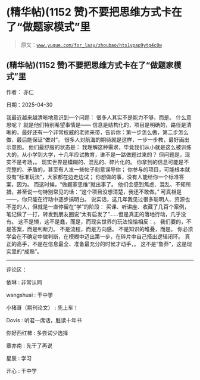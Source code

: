 # (精华帖)(1152 赞)不要把思维方式卡在了“做题家模式”里

> 原文：[`www.yuque.com/for_lazy/zhoubao/hts1ypap9ytg4c0w`](https://www.yuque.com/for_lazy/zhoubao/hts1ypap9ytg4c0w)

## (精华帖)(1152 赞)不要把思维方式卡在了“做题家模式”里

作者： 亦仁

日期：2025-04-30

我最近越来越清晰地意识到一个问题： 很多人其实不是能力不够，而是。 什么意思呢？ 就是他们特别希望事情是——
信息是结构化的，项目是明确的，路径是清晰的，最好还有一个非常权威的老师来带，告诉你：第一步怎么做，第二步怎么做，最后能保证“做对”。
很多人对航海的期待就是这样，一步一步教，最好画出示意图。 他们最舒服的状态是：
我理解这种需求，毕竟我们从小就是这么被训练大的，从小学到大学，十几年应试教育，谁不是一路做题过来的？ 但问题是，现实不是考场，。
现实世界是模糊的、混乱的、碎片化的。 你拿到的信息可能是不完整的、矛盾的，甚至有人发一些帖子刻意误导你；
你参与的项目，可能根本就没有“标准玩法”，大家都在边走边试； 你想做的事，没有人能给你一个标准答案，因为。 而这时候，“做题家思维”就出事了。
他们会感到焦虑、混乱、不知所措，甚至说一句特别常见的话：“这个项目没想清楚，我还不敢做。” 可真相是——，你只能在行动中逐步搞明白。
说实话，这几年我见过很多聪明人、资源也不差的人，但就是一直停留在“学”的阶段：
买课、听讲座、收藏了几百个案例，笔记做了一打，转发到朋友圈说“太有启发了”……但是真正的落地行动，几乎没有。
这不是懒，这不是蠢，而是，而现实世界的玩法恰恰相反：。 我们要的，不是答案，而是判断力。 不是流程，而是方向感。 不是知识的堆叠，而是。
你必须学会在不确定中做判断，在模糊中迈出第一步，在碎片中自己搭出逻辑闭环。 真正的高手，不是在信息最全、准备最充分的时候才动手，。
这不是“鲁莽”，这是现实里的“成熟”。

* * *

评论区：

依琳 : 非常认同

wangshuai : 干中学

小猪哥（期刊论文） : 先上车！

Dovis : 听君一席话，胜读十年书

你好西红柿 : 多尝试少选择

章亦南 : 先干了再说

星辰 : 学习

开心 : 干中学
